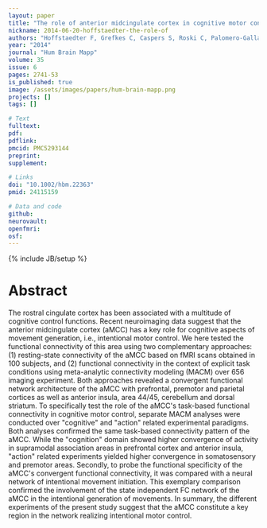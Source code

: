 ```yaml
---
layout: paper
title: "The role of anterior midcingulate cortex in cognitive motor control: evidence from functional connectivity analyses."
nickname: 2014-06-20-hoffstaedter-the-role-of
authors: "Hoffstaedter F, Grefkes C, Caspers S, Roski C, Palomero-Gallagher N, Laird AR, Fox PT, Eickhoff SB"
year: "2014"
journal: "Hum Brain Mapp"
volume: 35
issue: 6
pages: 2741-53
is_published: true
image: /assets/images/papers/hum-brain-mapp.png
projects: []
tags: []

# Text
fulltext:
pdf:
pdflink:
pmcid: PMC5293144
preprint:
supplement:

# Links
doi: "10.1002/hbm.22363"
pmid: 24115159

# Data and code
github:
neurovault:
openfmri:
osf:
---
```

{% include JB/setup %}

# Abstract

The rostral cingulate cortex has been associated with a multitude of cognitive control functions. Recent neuroimaging data suggest that the anterior midcingulate cortex (aMCC) has a key role for cognitive aspects of movement generation, i.e., intentional motor control. We here tested the functional connectivity of this area using two complementary approaches: (1) resting-state connectivity of the aMCC based on fMRI scans obtained in 100 subjects, and (2) functional connectivity in the context of explicit task conditions using meta-analytic connectivity modeling (MACM) over 656 imaging experiment. Both approaches revealed a convergent functional network architecture of the aMCC with prefrontal, premotor and parietal cortices as well as anterior insula, area 44/45, cerebellum and dorsal striatum. To specifically test the role of the aMCC's task-based functional connectivity in cognitive motor control, separate MACM analyses were conducted over "cognitive" and "action" related experimental paradigms. Both analyses confirmed the same task-based connectivity pattern of the aMCC. While the "cognition" domain showed higher convergence of activity in supramodal association areas in prefrontal cortex and anterior insula, "action" related experiments yielded higher convergence in somatosensory and premotor areas. Secondly, to probe the functional specificity of the aMCC's convergent functional connectivity, it was compared with a neural network of intentional movement initiation. This exemplary comparison confirmed the involvement of the state independent FC network of the aMCC in the intentional generation of movements. In summary, the different experiments of the present study suggest that the aMCC constitute a key region in the network realizing intentional motor control.
